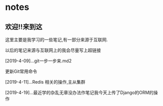 # notes
## **欢迎!!来到这**

这里主要是我学习的一些笔记,有一部分来源于互联网.

以后的笔记来源与互联网上的我会尽量写上超链接

[2019-4-09]...git一步一步来.md2

更新Git常用命令

[2019-4-11]...Redis 相关的操作,主从集群

[2019-4-19]...最近学的杂乱无章没办法作笔记我今天上传了Django的ORM的操作